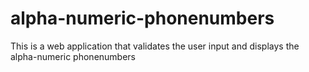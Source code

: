 # alpha-numeric-phonenumbers
This is a web application that validates the user input and displays the alpha-numeric phonenumbers
